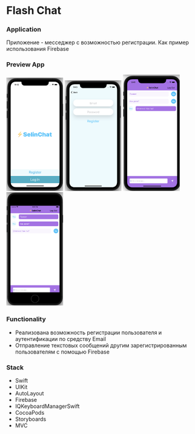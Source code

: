 
# Flash Chat

### Application
Приложение - месседжер с возможностью регистрации. Как пример использования Firebase


### Preview App
<img src="https://github.com/SelinIlya/Flash-Chat/blob/d13110a50e7ab9e21e405a18d10575f22da956eb/Flash%20Chat%20iOS13/PreviewApp/Screenshot1.png" width="150"> <img src="https://github.com/SelinIlya/Flash-Chat/blob/d13110a50e7ab9e21e405a18d10575f22da956eb/Flash%20Chat%20iOS13/PreviewApp/Screenshot2.png" width="150"> <img src="https://github.com/SelinIlya/Flash-Chat/blob/d13110a50e7ab9e21e405a18d10575f22da956eb/Flash%20Chat%20iOS13/PreviewApp/Screenshot3.png" width="150"> <img src="https://github.com/SelinIlya/Flash-Chat/blob/d13110a50e7ab9e21e405a18d10575f22da956eb/Flash%20Chat%20iOS13/PreviewApp/Screenshot4.png" width="150"> 

### Functionality

+ Реализована возможность регистрации пользователя и аутентификации по средству Email
+ Отправление текстовых сообщений другим зарегистрированным пользователям с помощью Firebase



### Stack
+ Swift
+ UIKit
+ AutoLayout
+ Firebase
+ IQKeyboardManagerSwift
+ CocoaPods
+ Storyboards
+ MVC
